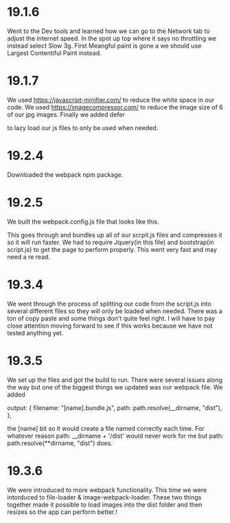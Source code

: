 # 19.1.6

Went to the Dev tools and learned how we can go to the Network tab to adjust the internet speed. In the spot up top where it says no throttling we instead select Slow 3g.
First Meangful paint is gone a we should use Largest Contentiful Paint instead.

# 19.1.7

We used https://javascript-minifier.com/ to reduce the white space in our code. We used https://imagecompressor.com/ to reduce the image size of 6 of our jpg images. Finally we added defer

<script src='assets/js/vendor/jQuery.js' defer ></script>
<script src='assets/js/vendor/bootstrap.js' defer ></script>
<script src='./dist/script.min.js' defer ></script>

to lazy load our js files to only be used when needed.

# 19.2.4

Downloaded the webpack npm package.

# 19.2.5

We built the webpack.config.js file that looks like this.

<!-- const webpack = require("webpack");
const path = require("path");
module.exports = {
entry: "./assets/js/script.js",
output: {
path: path.resolve(\_\_dirname, "dist"),
filename: "main.bundle.js",
},
plugins: [
new webpack.ProvidePlugin({
$: "jquery",
jQuery: "jquery",
}),
],
mode: "development",
}; -->

This goes through and bundles up all of our scrpit.js files and compresses it so it will run faster. We had to require Jquery(in this file) and bootstrap(in script.js) to get the page to perform properly. This went very fast and may need a re read.

# 19.3.4

We went through the process of splitting our code from the script.js into several different files so they will only be loaded when needed. There was a ton of copy paste and some things don't quite feel right. I will have to pay close attention moving forward to see if this works because we have not tested anything yet.

# 19.3.5

We set up the files and got the build to run. There were several issues along the way but one of the biggest things we updated was our webpack file. We added

output: {
filename: "[name].bundle.js",
path: path.resolve(\_\_dirname, "dist"),
},

the [name] bit so it would create a file named correctly each time. For whatever reason path: \_\_dirname + '/dist' would never work for me but path: path.resolve(\*\*dirname, "dist") does.

# 19.3.6

We were introduced to more webpack functionality. This time we were intorduced to file-loader & image-webpack-loader. These two things together made it possible to load images into the dist folder and then resizes so the app can perform better.!
